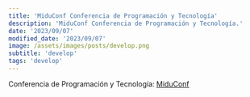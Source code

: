```yaml
---
title: 'MiduConf Conferencia de Programación y Tecnología'
description: 'MiduConf Conferencia de Programación y Tecnología.'
date: '2023/09/07'
modified_date: '2023/09/07'
image: /assets/images/posts/develop.png
subtitle: 'develop'
tags: 'develop'
---
```


Conferencia de Programación y Tecnología: [MiduConf](https://www.miduconf.com/)
